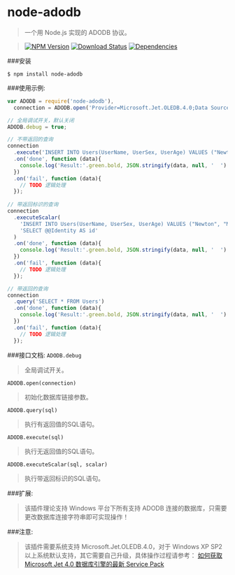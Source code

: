 node-adodb
===========
>一个用 Node.js 实现的 ADODB 协议。

>[![NPM Version][npm-image]][npm-url] [![Download Status][download-image]][npm-url] [![Dependencies][david-image]][david-url]

###安装
```
$ npm install node-adodb
```

###使用示例:
```js
var ADODB = require('node-adodb'),
  connection = ADODB.open('Provider=Microsoft.Jet.OLEDB.4.0;Data Source=node-adodb.mdb;');

// 全局调试开关，默认关闭
ADODB.debug = true;

// 不带返回的查询
connection
  .execute('INSERT INTO Users(UserName, UserSex, UserAge) VALUES ("Newton", "Male", 25)')
  .on('done', function (data){
    console.log('Result:'.green.bold, JSON.stringify(data, null, '  ').bold);
  })
  .on('fail', function (data){
    // TODO 逻辑处理
  });
  
// 带返回标识的查询
connection
  .executeScalar(
    'INSERT INTO Users(UserName, UserSex, UserAge) VALUES ("Newton", "Male", 25)',
    'SELECT @@Identity AS id'
  )
  .on('done', function (data){
    console.log('Result:'.green.bold, JSON.stringify(data, null, '  ').bold);
  })
  .on('fail', function (data){
    // TODO 逻辑处理
  });

// 带返回的查询
connection
  .query('SELECT * FROM Users')
  .on('done', function (data){
    console.log('Result:'.green.bold, JSON.stringify(data, null, '  ').bold);
  })
  .on('fail', function (data){
    // TODO 逻辑处理
  });
```

###接口文档:
`ADODB.debug`
>全局调试开关。

`ADODB.open(connection)`
>初始化数据库链接参数。

`ADODB.query(sql)`
>执行有返回值的SQL语句。

`ADODB.execute(sql)`
>执行无返回值的SQL语句。

`ADODB.executeScalar(sql, scalar)`
>执行带返回标识的SQL语句。

###扩展:
>该插件理论支持 Windows 平台下所有支持 ADODB 连接的数据库，只需要更改数据库连接字符串即可实现操作！

###注意:
>该插件需要系统支持 Microsoft.Jet.OLEDB.4.0，对于 Windows XP SP2 以上系统默认支持，其它需要自己升级，具体操作过程请参考：
[如何获取 Microsoft Jet 4.0 数据库引擎的最新 Service Pack](http://support.microsoft.com/default.aspx?scid=kb;zh-CN;239114)

[npm-url]: https://www.npmjs.org/package/node-adodb
[npm-image]: https://img.shields.io/npm/v/node-adodb.svg?style=flat-square
[download-image]: https://img.shields.io/npm/dm/node-adodb.svg?style=flat-square
[david-url]: https://david-dm.org/nuintun/node-adodb
[david-image]: https://img.shields.io/david/nuintun/node-adodb.svg?style=flat-square
